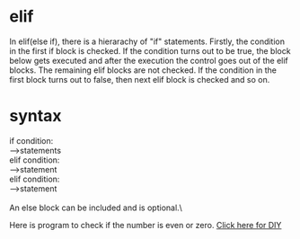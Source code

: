 # elif

In elif(else if), there is a hierarachy of "if" statements. Firstly, the condition in the first if block is checked. 
If the condition turns out to be true, the block below gets executed and after the execution the control goes out of the elif blocks. The remaining elif blocks are not checked.
If the condition in the first block turns out to false, then next elif block is checked and so on.

# syntax

if condition:\
-->statements\
elif condition:\
-->statement\
elif condition:\
-->statement\
\
An else block can be included and is optional.\ 


Here is program to check if the number is even or zero.
[Click here for DIY](https://github.com/pythoncoder100/practice/blob/master/elif.ipynb)




